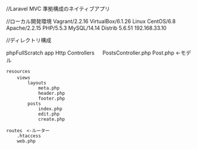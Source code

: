 //Laravel MVC 準拠構成のネイティブアプリ

//ローカル開発環境
Vagrant/2.2.16
VirtualBox/6.1.26
Linux CentOS/6.8
Apache/2.2.15
PHP/5.5.3
MySQL/14.14 Distrib 5.6.51
192.168.33.10

//ディレクトリ構成

phpFullScratch
app
Http
Controllers 　
PostsController.php
Post.php <-モデル

    resources
        views　
            layouts
                meta.php
                header.php
                footer.php
            posts
                index.php
                edit.php
                create.php

    routes　<-ルーター
        .htaccess
        web.php
